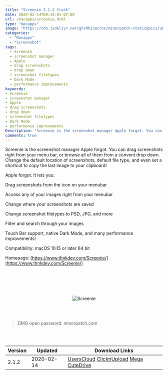 ```yaml
---
title: "Screenie 2.1.2 Crack"
date: 2020-02-14T00:14:01-07:00
url: /macapps/screenie.html
type: "macapps"
image: "https://cdn.jsdelivr.net/gh/Rhinocros/minorpatch-static@pics/uPic/c8Hlaz.jpg"
categories:
  - "Macapps"
  - "Screenshot"
tags:
  - Screenie
  - screenshot manager
  - Apple
  - drag screenshots
  - drop down
  - screenshot filetypes
  - Dark Mode
  - performance improvements
keywords:
- Screenie
- screenshot manager
- Apple
- drag screenshots
- drop down
- screenshot filetypes
- Dark Mode
- performance improvements
Description: "Screenie is the screenshot manager Apple forgot. You can drag screenshots right from your menu bar, or browse all of them from a convent drop down"
comments: true
---
```


Screenie is the screenshot manager Apple forgot. You can drag screenshots right from your menu bar, or browse all of them from a convent drop down. Change the default location of screenshots, default file type, and even set a shortcut to copy the last image to your clipboard!

Apple forgot. It lets you:

Drag screenshots from the icon on your menubar

Access any of your images right from your menubar

Change where your screenshots are saved

Change screenshot filetypes to PSD, JPG, and more

Filter and search through your images

Touch Bar support, native Dark Mode, and many performance improvements!



Compatibility: macOS 10.15 or later 64 bit

Homepage: [https://www.thnkdev.com/Screenie/](https://www.thnkdev.com/Screenie/)

<br/>
<br/>
<script async src="https://pagead2.googlesyndication.com/pagead/js/adsbygoogle.js"></script>
<ins class="adsbygoogle"
     style="display:block; text-align:center;"
     data-ad-layout="in-article"
     data-ad-format="fluid"
     data-ad-client="ca-pub-8746275014476192"
     data-ad-slot="5144997159"></ins>
<script>
     (adsbygoogle = window.adsbygoogle || []).push({});
</script>
<br/>
<br/>


<center>

![Screenie](https://cdn.jsdelivr.net/gh/Rhinocros/minorpatch-static@pics/uPic/MinorPatch-202fw34f32214.jpg)

</center>

<br/>
<br/>


> DMG open password: minorpatch.com

<br/>

<br/>
<div id="history_version" class="history_version">

| Version | Updated | Download Links |
| ---- | ---- | ---- |
| 2.1.2 | 2020-02-14 | [UsersCloud](https://ouo.io/xnqswM)   [ClicknUpload](https://ouo.io/4Y8k73)   [Mega](https://ouo.io/neJoTP)   [CuteDrive](https://ouo.io/Dymm6o) |

</div>
